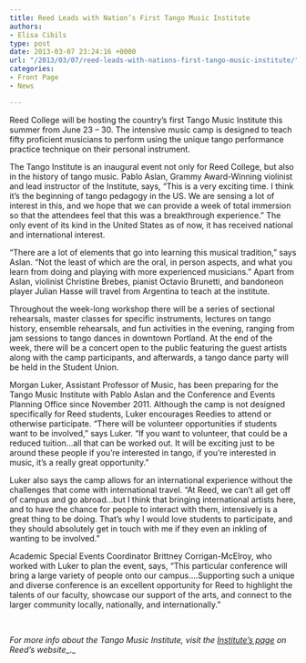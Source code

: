 ```yaml
---
title: Reed Leads with Nation’s First Tango Music Institute
authors:
- Elisa Cibils
type: post
date: 2013-03-07 23:24:16 +0000
url: "/2013/03/07/reed-leads-with-nations-first-tango-music-institute/"
categories:
- Front Page
- News

---
```

Reed College will be hosting the country’s first Tango Music Institute this summer from June 23 &#8211; 30. The intensive music camp is designed to teach fifty proficient musicians to perform using the unique tango performance practice technique on their personal instrument.

The Tango Institute is an inaugural event not only for Reed College, but also in the history of tango music. Pablo Aslan, Grammy Award-Winning violinist and lead instructor of the Institute, says, “This is a very exciting time. I think it&#8217;s the beginning of tango pedagogy in the US. We are sensing a lot of interest in this, and we hope that we can provide a week of total immersion so that the attendees feel that this was a breakthrough experience.” The only event of its kind in the United States as of now, it has received national and international interest.

“There are a lot of elements that go into learning this musical tradition,” says Aslan. “Not the least of which are the oral, in person aspects, and what you learn from doing and playing with more experienced musicians.” Apart from Aslan, violinist Christine Brebes, pianist Octavio Brunetti, and bandoneon player Julian Hasse will travel from Argentina to teach at the institute.

Throughout the week-long workshop there will be a series of sectional rehearsals, master classes for specific instruments, lectures on tango history, ensemble rehearsals, and fun activities in the evening, ranging from jam sessions to tango dances in downtown Portland. At the end of the week, there will be a concert open to the public featuring the guest artists along with the camp participants, and afterwards, a tango dance party will be held in the Student Union.

Morgan Luker, Assistant Professor of Music, has been preparing for the Tango Music Institute with Pablo Aslan and the Conference and Events Planning Office since November 2011. Although the camp is not designed specifically for Reed students, Luker encourages Reedies to attend or otherwise participate. “There will be volunteer opportunities if students want to be involved,” says Luker. “If you want to volunteer, that could be a reduced tuition…all that can be worked out. It will be exciting just to be around these people if you’re interested in tango, if you’re interested in music, it’s a really great opportunity.”

Luker also says the camp allows for an international experience without the challenges that come with international travel. “At Reed, we can’t all get off of campus and go abroad…but I think that bringing international artists here, and to have the chance for people to interact with them, intensively is a great thing to be doing. That’s why I would love students to participate, and they should absolutely get in touch with me if they even an inkling of wanting to be involved.”

Academic Special Events Coordinator Brittney Corrigan-McElroy, who worked with Luker to plan the event, says, “This particular conference will bring a large variety of people onto our campus&#8230;.Supporting such a unique and diverse conference is an excellent opportunity for Reed to highlight the talents of our faculty, showcase our support of the arts, and connect to the larger community locally, nationally, and internationally.”

&nbsp;

_For more info about the Tango Music Institute, visit the [Institute&#8217;s page][1] on Reed&#8217;s website__._

 [1]: http://reed.edu/tango/index.html